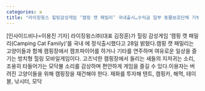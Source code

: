 ```yaml
---
categories: a
title: "라이징윙스 힐링감성게임 ‘캠핑 캣 패밀리’ 국내출시…수익금 일부 동물보호단체 기부예정"
---
```

[인사이드비나=이용진 기자] 라이징윙스㈜(대표 김정훈)가 힐링 감성게임 ‘캠핑 캣 패밀리(Camping Cat Family)’를 국내 에 정식출시했다고 28일 밝혔다.캠핑 캣 패밀리는 고양이들과 함께 캠핑장에서 캠프파이어를 하거나 기타를 연주하며 여유로운 일상을 즐기는 방치형 힐링 모바일게임이다. 고즈넉한 캠핑장에서 들리는 새들의 지저귀는 소리, 조용히 타들어가는 모닥불 소리를 감상하며 편안하게 게임을 즐길 수 있다.이용자는 버려진 고양이들을 위해 캠핑장을 재건해야 한다. 재화를 투자해 텐트, 캠핑카, 해먹, 테이블, 낚시터, 모닥